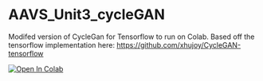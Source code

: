 # AAVS_Unit3_cycleGAN
Modifed version of CycleGan for Tensorflow to run on Colab. Based off the tensorflow implementation here: https://github.com/xhujoy/CycleGAN-tensorflow

[![Open In Colab](https://colab.research.google.com/assets/colab-badge.svg)](https://colab.research.google.com/drive/1WRJGtc01zsUgkIvdDM1fVHXfNORESEIc#scrollTo=u5x0MQuTowCb)

